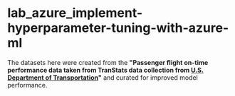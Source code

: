 # lab_azure_implement-hyperparameter-tuning-with-azure-ml

The datasets here were created from the **"Passenger flight on-time performance data taken from TranStats data collection from [U.S. Department of Transportation](https://www.transtats.bts.gov/DL_SelectFields.asp?Table_ID=236&DB_Short_Name=On-Time)"** and curated for improved model performance.
